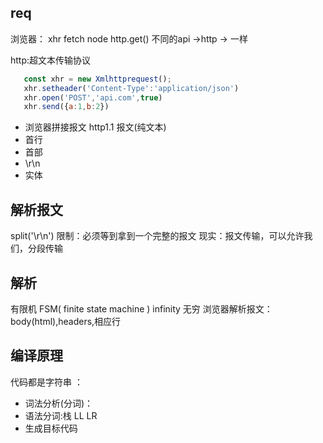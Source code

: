 ## req 
浏览器： xhr fetch
node http.get()
不同的api ->http -> 一样

http:超文本传输协议

 ```js
    const xhr = new Xmlhttprequest();
    xhr.setheader('Content-Type':'application/json')
    xhr.open('POST','api.com',true)
    xhr.send({a:1,b:2})
 ```
- 浏览器拼接报文
http1.1 报文(纯文本)
- 首行
- 首部
- \r\n
- 实体



## 解析报文
 split('\r\n')
 限制：必须等到拿到一个完整的报文
 现实：报文传输，可以允许我们，分段传输
 ## 解析
 有限机 FSM( finite state machine )
 infinity 无穷
 浏览器解析报文：body(html),headers,相应行


 ## 编译原理

 代码都是字符串 ：
 - 词法分析(分词)：
 - 语法分词:栈 LL LR
 - 生成目标代码

